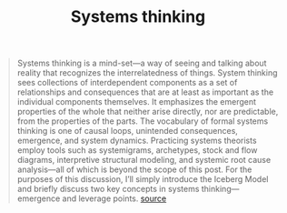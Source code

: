 ﻿---
backlinks:
- title: Distribution
  url: /memex/sense/Distribution/distribution.html
title: Systems thinking
---
> Systems thinking is a mind-set—a way of seeing and talking about reality that recognizes the interrelatedness of things. System thinking sees collections of interdependent components as a set of relationships and consequences that are at least as important as the individual components themselves. It emphasizes the emergent properties of the whole that neither arise directly, nor are predictable, from the properties of the parts.
> The vocabulary of formal systems thinking is one of causal loops, unintended consequences, emergence, and system dynamics. Practicing systems theorists employ tools such as systemigrams, archetypes, stock and flow diagrams, interpretive structural modeling, and systemic root cause analysis—all of which is beyond the scope of this post. For the purposes of this discussion, I’ll simply introduce the Iceberg Model and briefly discuss two key concepts in systems thinking—emergence and leverage points.
> [source](https://www.fastcodesign.com/90112320/design-thinking-needs-to-think-bigger?utm_source=pocket&utm_medium=email&utm_campaign=pockethits)